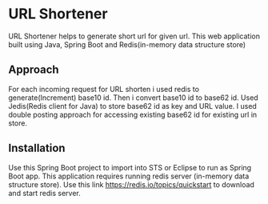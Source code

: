 # URL Shortener 

URL Shortener helps to generate short url for given url. 
This web application built using Java, Spring Boot and Redis(in-memory data structure store)

## Approach

For each incoming request for URL shorten i used redis to generate(Increment) base10 id. Then i convert base10 id to base62 id. 
Used Jedis(Redis client for Java) to store base62 id as key and URL value. I used double posting approach for accessing existing base62 id for existing url in store. 

## Installation

Use this Spring Boot project to import into STS or Eclipse to run as Spring Boot app.
This application requires running redis server (in-memory data structure store). Use this link https://redis.io/topics/quickstart to download and start redis server.